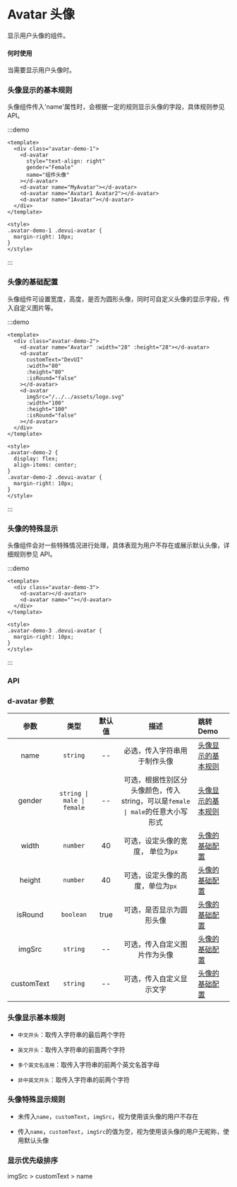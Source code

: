 # Avatar 头像

显示用户头像的组件。

#### 何时使用

当需要显示用户头像时。

### 头像显示的基本规则

头像组件传入'name'属性时，会根据一定的规则显示头像的字段，具体规则参见 API。

:::demo

```vue
<template>
  <div class="avatar-demo-1">
    <d-avatar
      style="text-align: right"
      gender="Female"
      name="组件头像"
    ></d-avatar>
    <d-avatar name="MyAvatar"></d-avatar>
    <d-avatar name="Avatar1 Avatar2"></d-avatar>
    <d-avatar name="1Avatar"></d-avatar>
  </div>
</template>

<style>
.avatar-demo-1 .devui-avatar {
  margin-right: 10px;
}
</style>
```

:::

### 头像的基础配置

头像组件可设置宽度，高度，是否为圆形头像，同时可自定义头像的显示字段，传入自定义图片等。

:::demo

```vue
<template>
  <div class="avatar-demo-2">
    <d-avatar name="Avatar" :width="28" :height="28"></d-avatar>
    <d-avatar
      customText="DevUI"
      :width="80"
      :height="80"
      :isRound="false"
    ></d-avatar>
    <d-avatar
      imgSrc="/../../assets/logo.svg"
      :width="100"
      :height="100"
      :isRound="false"
    ></d-avatar>
  </div>
</template>

<style>
.avatar-demo-2 {
  display: flex;
  align-items: center;
}
.avatar-demo-2 .devui-avatar {
  margin-right: 10px;
}
</style>
```

:::

### 头像的特殊显示

头像组件会对一些特殊情况进行处理，具体表现为用户不存在或展示默认头像，详细规则参见 API。

:::demo

```vue
<template>
  <div class="avatar-demo-3">
    <d-avatar></d-avatar>
    <d-avatar name=""></d-avatar>
  </div>
</template>

<style>
.avatar-demo-3 .devui-avatar {
  margin-right: 10px;
}
</style>
```

:::

### API

### d-avatar 参数

|    参数    |            类型            | 默认值 |                                      描述                                       | 跳转 Demo                                 |
| :--------: | :------------------------: | :----: | :-----------------------------------------------------------------------------: | :---------------------------------------- |
|    name    |          `string`          |   --   |                          必选，传入字符串用于制作头像                           | [头像显示的基本规则](#头像显示的基本规则) |
|   gender   | `string \| male \| female` |   --   | 可选，根据性别区分头像颜色，传入 string，可以是`female \| male`的任意大小写形式 | [头像显示的基本规则](#头像显示的基本规则) |
|   width    |          `number`          |   40   |                        可选，设定头像的宽度， 单位为`px`                        | [头像的基础配置](#头像的基础配置)         |
|   height   |          `number`          |   40   |                        可选，设定头像的高度，单位为`px`                         | [头像的基础配置](#头像的基础配置)         |
|  isRound   |         `boolean`          |  true  |                            可选，是否显示为圆形头像                             | [头像的基础配置](#头像的基础配置)         |
|   imgSrc   |          `string`          |   --   |                          可选，传入自定义图片作为头像                           | [头像的基础配置](#头像的基础配置)         |
| customText |          `string`          |   --   |                            可选，传入自定义显示文字                             | [头像的基础配置](#头像的基础配置)         |

### 头像显示基本规则

- `中文开头`：取传入字符串的最后两个字符

- `英文开头`：取传入字符串的前面两个字符

- `多个英文名连用`：取传入字符串的前两个英文名首字母

- `非中英文开头`：取传入字符串的前两个字符

### 头像特殊显示规则

- 未传入`name`，`customText`，`imgSrc`，视为使用该头像的用户不存在

- 传入`name`，`customText`，`imgSrc`的值为空，视为使用该头像的用户无昵称，使用默认头像

### 显示优先级排序

imgSrc > customText > name
